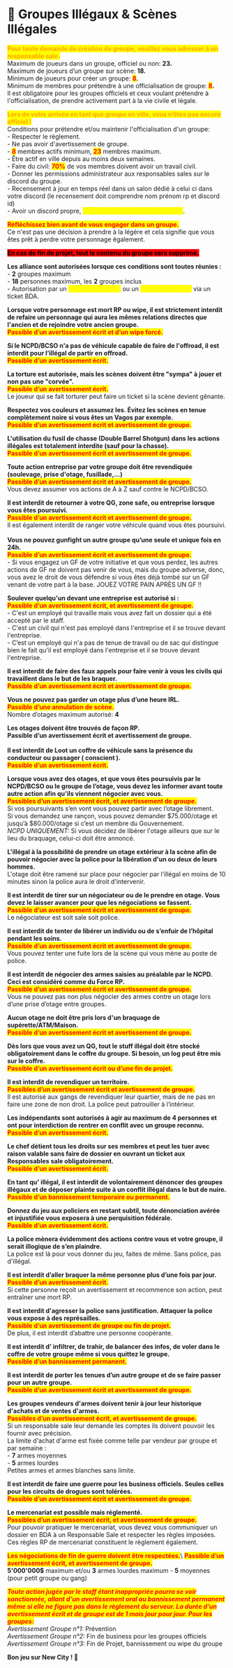 # 📓 Groupes Illégaux & Scènes Illégales

<mark style="color:orange;">**Pour toute demande de création de groupe, veuillez vous adresser à un responsable sale.**</mark>\
Maximum de joueurs dans un groupe, officiel ou non: **23.**\
Maximum de joueurs d’un groupe sur scène: **18.**\
Minimum de joueurs pour créer un groupe: <mark style="color:red;">**8**</mark>**.**\
Minimum de membres pour prétendre à une officialisation de groupe: <mark style="color:red;">**8**</mark>**.**\
Il est obligatoire pour les groupes officiels et ceux voulant prétendre à l'officialisation, de prendre activement part à la vie civile et légale.

<mark style="color:orange;">**Lors de votre arrivée en tant que groupe en ville, vous n’êtes pas encore officiel !**</mark>\
Conditions pour prétendre et/ou maintenir l'officialisation d'un groupe:\
\- Respecter le règlement.\
\- Ne pas avoir d'avertissement de groupe.\
\- <mark style="color:red;">**8**</mark> membres actifs minimum, <mark style="color:red;">**23**</mark> membres maximum.\
\- Être actif en ville depuis au moins deux semaines.\
\- Faire du civil: <mark style="color:red;">**70%**</mark> de vos membres doivent avoir un travail civil.\
\- Donner les permissions administrateur aux responsables sales sur le discord du groupe.\
\- Recensement à jour en temps réel dans un salon dédié à celui ci dans votre discord (le recensement doit comprendre nom prénom rp et discord id)\
\- Avoir un discord propre, <mark style="color:yellow;">**sans membre extérieur au groupe**</mark>.

<mark style="color:red;">**Réfléchissez bien avant de vous engager dans un groupe.**</mark>\
Ce n'est pas une décision à prendre à la légère et cela signifie que vous êtes prêt à perdre votre personnage également.

<mark style="background-color:red;">**En cas de fin de projet, tout le contenu du groupe sera supprimé.**</mark>

**Les alliance sont autorisées lorsque ces conditions sont toutes réunies :**\
\- **2** groupes maximum\
\- **18** personnes maximum, les **2** groupes inclus           \
\- Autorisation par un <mark style="color:yellow;">Responsable Staff</mark> ou un <mark style="color:yellow;">Responsable Sale</mark> via un ticket BDA.

**Lorsque votre personnage est mort RP ou wipe, il est strictement interdit de refaire un personnage qui aura les mêmes relations directes que l'ancien et de rejoindre votre ancien groupe.**\
<mark style="color:red;">**Passible d’un avertissement écrit et d’un wipe forcé.**</mark>

**Si le NCPD/BCSO n'a pas de véhicule capable de faire de l'offroad, il est interdit pour l’illégal de partir en offroad.**\
<mark style="color:red;">**Passible d’un avertissement écrit.**</mark>

**La torture est autorisée, mais les scènes doivent être "sympa" à jouer et non pas une "corvée".**\
<mark style="color:red;">**Passible d’un avertissement écrit.**</mark>\
Le joueur qui se fait torturer peut faire un ticket si la scène devient gênante.

**Respectez vos couleurs et assumez les. Évitez les scènes en tenue complètement noire si vous êtes un Vagos par exemple.**\
<mark style="color:red;">**Passible d’un avertissement écrit et avertissement de groupe.**</mark>

**L'utilisation du fusil de chasse (Double Barrel Shotgun) dans les actions illégales est totalement interdite (sauf pour la chasse).**\
<mark style="color:red;">**Passible d’un avertissement écrit et avertissement de groupe.**</mark>

**Toute action entreprise par votre groupe doit être revendiquée (soulevage, prise d'otage, fusillade,...)**\
<mark style="color:red;">**Passible d’un avertissement écrit et avertissement de groupe.**</mark>\
Vous devez assumer vos actions de A à Z sauf contre le NCPD/BCSO.

**Il est interdit de retourner à votre QG, zone safe, ou entreprise lorsque vous êtes poursuivi.**\
<mark style="color:red;">**Passible d’un avertissement écrit et avertissement de groupe.**</mark>\
Il est également interdit de ranger votre véhicule quand vous êtes poursuivi.\
\
**Vous ne pouvez gunfight un autre groupe qu’une seule et unique fois en 24h.**\
<mark style="color:red;">**Passible d’un avertissement écrit et avertissement de groupe.**</mark>\
\- Si vous engagez un GF de votre initiative et que vous perdez, les autres actions de GF ne doivent pas venir de vous, mais du groupe adverse, donc, vous avez le droit de vous défendre si vous êtes déjà tombé sur un GF venant de votre part à la base. JOUEZ VOTRE PAIN APRÈS UN GF !!

**Soulever quelqu'un devant une entreprise est autorisé si :**\
<mark style="color:red;">**Passible d’un avertissement écrit, et avertissement de groupe.**</mark>\
\- C'est un employé qui travaille mais vous avez fait un dossier qui a été accepté par le staff.\
\- C'est un civil qui n'est pas employé dans l'entreprise et il se trouve devant l'entreprise.\
\- C’est un employé qui n'a pas de tenue de travail ou de sac qui distingue bien le fait qu'il est employé dans l'entreprise et il se trouve devant l'entreprise.

**Il est interdit de faire des faux appels pour faire venir à vous les civils qui travaillent dans le but de les braquer.**\
<mark style="color:red;">**Passible d’un avertissement écrit et avertissement de groupe.**</mark>

**Vous ne pouvez pas garder un otage plus d’une heure IRL.**\
<mark style="color:red;">**Passible d’une annulation de scène.**</mark>\
Nombre d’otages maximum autorisé: **4**

**Les otages doivent être trouvés de façon RP.**\
**Passible d’un avertissement écrit et avertissement de groupe.**\
\
**Il est interdit de Loot un coffre de véhicule sans la présence du conducteur ou passager ( conscient ).**\
<mark style="color:red;">**Passible d’un avertissement écrit.**</mark>

**Lorsque vous avez des otages, et que vous êtes poursuivis par le NCPD/BCSO ou le groupe de l’otage, vous devez les informer  avant toute autre action afin qu'ils viennent négocier avec vous.**\
<mark style="color:red;">**Passibles d’un avertissement écrit, et avertissement de groupe.**</mark>\
Si vos poursuivants s’en vont vous pouvez partir avec l’otage librement.\
Si vous demandez une rançon, vous pouvez demander $75.000/otage et jusqu’à $80.000/otage si c’est un membre du Gouvernement.\
_NCPD UNIQUEMENT:_ Si vous décidez de libérer l'otage ailleurs que sur le lieu du braquage, celui-ci doit être annoncé.

**L'illégal à la possibilité de prendre un otage extérieur à la scène afin de pouvoir négocier avec la police pour la libération d'un ou deux de leurs hommes.**\
L'otage doit être ramené sur place pour négocier par l’illégal en moins de 10 minutes sinon la police aura le droit d'intervenir.

**Il est interdit de tirer sur un négociateur ou de le prendre en otage. Vous devez le laisser avancer pour que les négociations se fassent.**\
<mark style="color:red;">**Passible d’un avertissement écrit et avertissement de groupe.**</mark>\
Le négociateur est soit sale soit police.

**Il est interdit de tenter de libérer un individu ou de s’enfuir de l’hôpital pendant les soins.**\
<mark style="color:red;">**Passible d’un avertissement écrit et avertissement de groupe.**</mark>\
Vous pouvez tenter une fuite lors de la scène qui vous mène au poste de police.

**Il est interdit de négocier des armes saisies au préalable par le NCPD. Ceci est considéré comme du Force RP.**\
<mark style="color:red;">**Passible d’un avertissement écrit et avertissement de groupe.**</mark>\
Vous ne pouvez pas non plus négocier des armes contre un otage lors d’une prise d’otage entre groupes.

**Aucun otage ne doit être pris lors d'un braquage de supérette/ATM/Maison.**\
<mark style="color:red;">**Passible d’un avertissement écrit et avertissement de groupe.**</mark>

**Dès lors que vous avez un QG, tout le stuff illégal doit être stocké obligatoirement dans le coffre du groupe. Si besoin, un log peut être mis sur le coffre.**\
<mark style="color:red;">**Passible d’un avertissement écrit ou d’une fin de projet.**</mark>

**Il est interdit de revendiquer un territoire.**\
<mark style="color:red;">**Passibles d’un avertissement écrit et avertissement de groupe.**</mark>\
Il est autorisé aux gangs de revendiquer leur quartier, mais de ne pas en faire une zone de non droit. La police peut patrouiller à l’intérieur.

**Les indépendants sont autorisés à agir au maximum de 4 personnes et ont pour interdiction de rentrer en conflit avec un groupe reconnu.**\
<mark style="color:red;">**Passible d’un avertissement écrit.**</mark>

**Le chef détient tous les droits sur ses membres et peut les tuer avec raison valable sans faire de dossier en ouvrant un ticket aux Responsables sale obligatoirement.**\
<mark style="color:red;">**Passible d’un avertissement écrit.**</mark>

**En tant qu' illégal, il est interdit de volontairement dénoncer des groupes illégaux et de déposer plainte suite à un conflit illégal dans le but de nuire.**\
<mark style="color:red;">**Passible d’un bannissement temporaire ou permanent.**</mark>

**Donnez du jeu aux policiers en restant subtil, toute dénonciation avérée et injustifiée vous exposera à une perquisition fédérale.**\
<mark style="color:red;">**Passible d’un avertissement écrit.**</mark>

**La police mènera évidemment des actions contre vous et votre groupe, il serait illogique de s’en plaindre.**\
La police est là pour vous donner du jeu, faites de même. Sans police, pas d'illégal.

**Il est interdit d’aller braquer la même personne plus d’une fois par jour.**\
<mark style="color:red;">**Passible d’un avertissement écrit.**</mark>\
Si cette personne reçoit un avertissement et recommence son action, peut entraîner une mort RP.

**Il est interdit d'agresser la police sans justification. Attaquer la police vous expose à des représailles.**\
<mark style="color:red;">**Passible d’un avertissement de groupe ou fin de projet.**</mark>\
De plus, il est interdit d’abattre une personne coopérante.

**Il est interdit d’ infiltrer, de trahir, de balancer des infos, de voler dans le coffre de votre groupe même si vous quittez le groupe.**\
<mark style="color:red;">**Passible d’un bannissement permanent.**</mark>

**Il est interdit de porter les tenues d’un autre groupe et de se faire passer pour un autre groupe.**\
<mark style="color:red;">**Passible d’un avertissement écrit et avertissement de groupe.**</mark>

**Les groupes vendeurs d'armes doivent tenir à jour leur historique d'achats et de ventes d'armes.**\
<mark style="color:red;">**Passibles d’un avertissement écrit, et avertissement de groupe.**</mark>\
Si un responsable sale leur demande les comptes ils doivent pouvoir les fournir avec précision.\
La limite d'achat d'arme est fixée comme telle par vendeur par groupe et par semaine :\
\- **7** armes moyennes\
\- **5** armes lourdes\
Petites armes et armes blanches sans limite.

**Il est interdit de faire une guerre pour les business officiels. Seules celles pour les circuits de drogues sont tolérées.**\
<mark style="color:red;">**Passible d’un avertissement écrit et avertissement de groupe.**</mark>

**Le mercenariat est possible mais réglementé.**\
<mark style="color:red;">**Passibles d’un avertissement écrit, et avertissement de groupe.**</mark>\
Pour pouvoir pratiquer le mercenariat, vous devez vous communiquer un dossier en BDA à un Responsable Sale et respecter les règles imposées. Ces règles RP de mercenariat constituent le règlement également.

<mark style="color:red;">**Les négociations de fin de guerre doivent être respectées.**</mark>\ <mark style="color:red;">**Passible d’un avertissement écrit, et avertissement de groupe.**</mark>\
**5'000'000$** maximum et/ou **3** armes lourdes maximum - **5** moyennes (pour petit groupe ou gang)

_<mark style="color:red;">**Toute action jugée par le staff étant inappropriée pourra se voir sanctionnée, allant d'un avertissement oral au bannissement permanent même si elle ne figure pas dans le règlement du serveur. La durée d’un avertissement écrit et de groupe est de 1 mois jour pour jour. Pour les groupes:**</mark>_ \
_Avertissement Groupe n°1:_ Prévention \
_Avertissement Groupe n°2:_ Fin de business pour les groupes officiels \
_Avertissement Groupe n°3:_ Fin de Projet, bannissement ou wipe du groupe



**Bon jeu sur New City ! 🥳**

